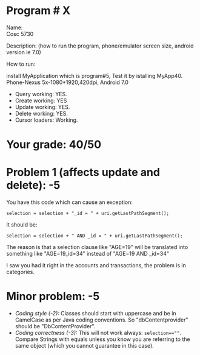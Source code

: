 # Program # X
Name:  
Cosc 5730

Description:  (how to run the program, phone/emulator screen size, android version ie 7.0)

How to run:

install MyApplication which is program#5, Test it by istalling MyApp40.
Phone-Nexus 5x-1080*1920,420dpi, Android 7.0



* Query working: YES.
* Create working: YES
* Update working: YES.
* Delete working: YES.
* Cursor loaders: Working.


# Your grade:  40/50

# Problem 1 (affects update and delete): -5

You have this code which can cause an exception:

    selection = selection + "_id = " + uri.getLastPathSegment();

It should be:

    selection = selection + " AND _id = " + uri.getLastPathSegment();

The reason is that a selection clause like "AGE=19" will be translated into something like "AGE=19_id=34" instead of "AGE=19 AND _id=34"

I saw you had it right in the accounts and transactions, the problem is in categories.




# Minor problem: -5

* *Coding style (-2):* Classes should start with uppercase and be in CamelCase as per Java coding conventions. So "dbContentprovider" should be "DbContentProvider".
* *Coding correctness (-3):* This will not work always: `selection==""`. Compare Strings with equals unless you know you are referring to the same object (which you cannot guarantee in this case).

